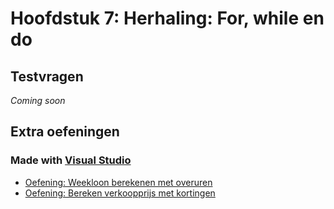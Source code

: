 # Hoofdstuk 7: Herhaling: For, while en do
## Testvragen
*Coming soon*
## Extra oefeningen
### Made with [Visual Studio](https://www.visualstudio.com/)

- [Oefening: Weekloon berekenen met overuren](Oefeningen/Hoofdstuk7/berekenWeekloon.md)
- [Oefening: Bereken verkoopprijs met kortingen](Oefeningen/Hoofdstuk7/berekenVerkoopprijs.md)
